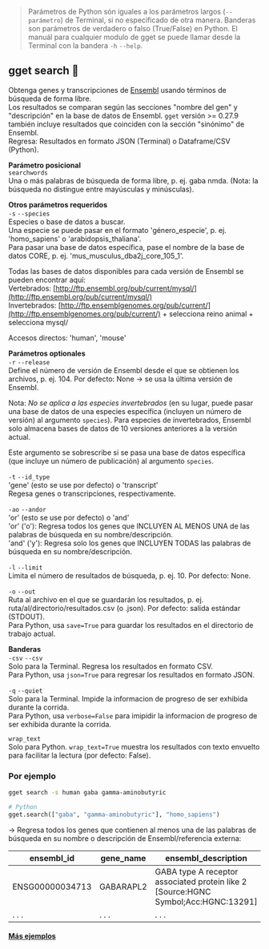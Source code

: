 > Parámetros de Python són iguales a los parámetros largos (`--parámetro`) de Terminal, si no especificado de otra manera. Banderas son parámetros de verdadero o falso (True/False) en Python. El manuál para cualquier modulo de gget se puede llamar desde la Terminal con la bandera `-h` `--help`.  
## gget search 🔎
Obtenga genes y transcripciones de [Ensembl](https://www.ensembl.org/) usando términos de búsqueda de forma libre.     
Los resultados se comparan según las secciones "nombre del gen" y "descripción" en la base de datos de Ensembl. `gget` versión >= 0.27.9 también incluye resultados que coinciden con la sección "sinónimo" de Ensembl.    
Regresa: Resultados en formato JSON (Terminal) o Dataframe/CSV (Python).  

**Parámetro posicional**  
`searchwords`   
Una o más palabras de búsqueda de forma libre, p. ej. gaba nmda. (Nota: la búsqueda no distingue entre mayúsculas y minúsculas).  

**Otros parámetros requeridos**   
`-s` `--species`  
Especies o base de datos a buscar.   
Una especie se puede pasar en el formato 'género_especie', p. ej. 'homo_sapiens' o 'arabidopsis_thaliana'.  
Para pasar una base de datos específica, pase el nombre de la base de datos CORE, p. ej. 'mus_musculus_dba2j_core_105_1'.  
  
Todas las bases de datos disponibles para cada versión de Ensembl se pueden encontrar aquí:  
Vertebrados: [http://ftp.ensembl.org/pub/current/mysql/](http://ftp.ensembl.org/pub/current/mysql/)  
Invertebrados: [http://ftp.ensemblgenomes.org/pub/current/](http://ftp.ensemblgenomes.org/pub/current/) + selecciona reino animal + selecciona mysql/  
  
Accesos directos: 'human', 'mouse'  

**Parámetros optionales**  
`-r` `--release`   
Define el número de versión de Ensembl desde el que se obtienen los archivos, p. ej. 104. Por defecto: None -> se usa la última versión de Ensembl.  
  
Nota: *No se aplica a las especies invertebrados* (en su lugar, puede pasar una base de datos de una especies específica (incluyen un número de versión) al argumento `species`). Para especies de invertebrados, Ensembl solo almacena bases de datos de 10 versiones anteriores a la versión actual.    
  
Este argumento se sobrescribe si se pasa una base de datos específica (que incluye un número de publicación) al argumento `species`.  

`-t` `--id_type`  
'gene' (esto se use por defecto) o 'transcript'   
Regesa genes o transcripciones, respectivamente.  

`-ao` `--andor`  
'or' (esto se use por defecto) o 'and'  
'or' ('o'): Regresa todos los genes que INCLUYEN AL MENOS UNA de las palabras de búsqueda en su nombre/descripción.  
'and' ('y'): Regresa solo los genes que INCLUYEN TODAS las palabras de búsqueda en su nombre/descripción.  

`-l` `--limit`   
Limita el número de resultados de búsqueda, p. ej. 10. Por defecto: None.  

`-o` `--out`   
Ruta al archivo en el que se guardarán los resultados, p. ej. ruta/al/directorio/resultados.csv (o .json). Por defecto: salida estándar (STDOUT).  
Para Python, usa `save=True` para guardar los resultados en el directorio de trabajo actual.  

**Banderas**  
`-csv` `--csv`  
Solo para la Terminal. Regresa los resultados en formato CSV.    
Para Python, usa `json=True` para regresar los resultados en formato JSON.  

`-q` `--quiet`   
Solo para la Terminal. Impide la informacion de progreso de ser exhibida durante la corrida.  
Para Python, usa `verbose=False` para imipidir la informacion de progreso de ser exhibida durante la corrida.  

`wrap_text`  
Solo para Python. `wrap_text=True` muestra los resultados con texto envuelto para facilitar la lectura (por defecto: False). 

    
### Por ejemplo
```bash
gget search -s human gaba gamma-aminobutyric
```
```python
# Python
gget.search(["gaba", "gamma-aminobutyric"], "homo_sapiens")
```
&rarr; Regresa todos los genes que contienen al menos una de las palabras de búsqueda en su nombre o descripción de Ensembl/referencia externa:  

| ensembl_id     | gene_name     | ensembl_description     | ext_ref_description        | biotype | url |
| -------------- |-------------------------| ------------------------| -------------- | ----------|-----|
| ENSG00000034713| GABARAPL2 | 	GABA type A receptor associated protein like 2 [Source:HGNC Symbol;Acc:HGNC:13291] | GABA type A receptor associated protein like 2 | protein_coding | https://uswest.ensembl.org/homo_sapiens/Gene/Summary?g=ENSG00000034713 |
| . . .            | . . .                     | . . .                     | . . .            | . . .       | . . . |
    
#### [Más ejemplos](https://github.com/pachterlab/gget_examples)
